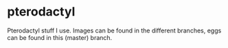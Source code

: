 # pterodactyl
Pterodactyl stuff I use. Images can be found in the different branches, eggs can be found in this (master) branch.
